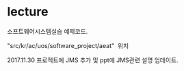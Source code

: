 # lecture

소프트웨어시스템실습 예제코드.

"src/kr/ac/uos/software_project/aeat"  위치

2017.11.30 프로젝트에 JMS 추가 및 ppt에 JMS관련 설명 업데이트.
